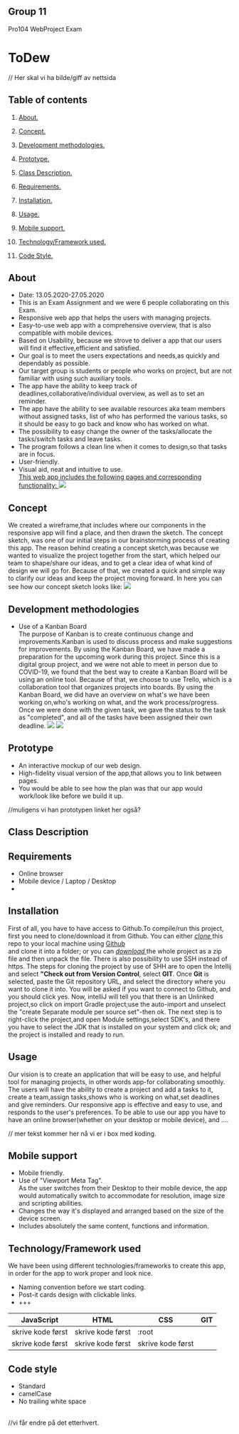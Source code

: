 ## Group 11 
Pro104 WebProject Exam

# ToDew
// Her skal vi ha bilde/giff av nettsida


## Table of contents
1. [About. ](#about)

2. [Concept. ](#concept)

3. [Development methodologies. ](#development)

4. [Prototype. ](#prototype)

5. [Class Description. ](#class)

6. [Requirements. ](#requirements)

7. [Installation. ](#install)

8. [Usage. ](#usage)

9. [Mobile support. ](#mobile)

10. [Technology/Framework used. ](#technology) 

11. [Code Style. ](#code)




<a name="about"></a>
## About

* Date: 13.05.2020-27.05.2020
* This is an Exam Assignment and we were 6 people collaborating on this Exam. 
* Responsive web app that helps the users with managing projects.
* Easy-to-use web app with a comprehensive overview, that is also compatible with mobile devices.
* Based on Usability, because we strove to deliver a app that our users will find it effective,efficient and satisfied.
* Our goal is to meet the users expectations and needs,as quickly and dependably as possible. 
* Our target group is students or people who works on project, but are not familiar with using such auxiliary tools.
* The app have the ability to keep track of deadlines,collaborative/individual overview, as well as to set an reminder.
* The app have the ability to see available resources aka team members without assigned tasks, list of who has performed the various tasks,
  so it should be easy to go back and know who has worked on what. 
* The possibility to easy change the owner of the tasks/allocate the tasks/switch tasks and leave tasks.
* The program follows a clean line when it comes to design,so that tasks are in focus. 
* User-friendly.
* Visual aid, neat and intuitive to use. <br/>
<ins> This web app includes the following pages and corresponding functionality: </ins>
![](images/Skisse.jpg)


<a name="concept"></a>
## Concept

We created a wireframe,that includes where our components in the responsive app will find a place, and then drawn the sketch.
The concept sketch, was one of our initial steps in our brainstorming process of creating this app.
The reason behind creating a concept sketch,was because we wanted to visualize the project together from the start,
which helped our team to shape/share our ideas, and to get a clear idea of what kind of design we will go for. 
Because of that, we created a quick and simple way to clarify our ideas and keep the project moving forward.
 In here you can see how our concept sketch looks like: 
 ![](images/conceptSc.gif)
 

<a name="development"></a>
## Development methodologies

* Use of a Kanban Board <br/>
The purpose of Kanban is to create continuous change and improvements.Kanban is used to discuss
process and make suggestions for improvements.
By using the Kanban Board, we have made a preparation for the upcoming work during this project. 
Since this is a digital group project, and we were not able to meet in person due to COVID-19, we found
that the best way to create a Kanban Board will be using an online tool. Because of that, we choose
to use Trello, which is a collaboration tool that organizes projects into boards.
By using the Kanban Board, we did have an overview on what's we have been working on,who's working on what,
and the work process/progress. Once we were done with the given task, we gave the status to the task as "completed", and 
all of the tasks have been assigned their own deadline.
![](images/kanbanBoard.png)
![](images/kanbanBoard2.png)


<a name="prototype"></a>
## Prototype

* An interactive mockup of our web design.
* High-fidelity visual version of the app,that allows you to link between pages.
* You would be able to see how the plan was that our app would work/look like before we build it up.
 
 //muligens vi han prototypen linket her også? 


<a name="class"></a>
## Class Description


<a name="requirements"></a>
## Requirements

* Online browser
* Mobile device / Laptop / Desktop
* 

<a name="install"></a>
## Installation
First of all, you have to have access to Github.To compile/run this project, first you need to clone/download it from Github.
You can either <ins>*clone* </ins> this repo to your local machine using [Github](https://github.com/Westerdals/pro104-eksamen-gruppe-11) <br/> and clone it into a folder;
or you can <ins>*download* </ins> the whole project as a zip file and then unpack the file.
There is also possibility to use SSH instead of https. 
The steps for cloning the project by use of SHH are to open the Intellij and select **"Check out from Version Control**, select **GIT**.
Once **Git** is selected, paste the Git repository URL, and select the directory where you want to clone it into.
You will be asked if you want to connect to Github, and you should click yes.
Now, intelliJ will tell you that there is an Unlinked project,so click on import Gradle project;use the auto-import and unselect the "create Separate module per source set"-then ok.
The next step is to right-click the project,and open Module settings,select SDK's, and there you have to select the JDK that is installed on your system and click ok; and the project is installed and ready to run.


<a name="usage"></a>
## Usage

Our vision is to create an application that will be easy to use, and helpful tool for managing projects, 
in other words app-for collaborating smoothly.
The users will have the ability to create a project and add a tasks to it, create a team,assign tasks,shows
who is working on what,set deadlines and give reminders.
Our responsive app is effective and easy to use, and responds to the user's preferences.
To be able to use our app you have to have an online browser(whether on your desktop or mobile device), and ....

// mer tekst kommer her nå vi er i box med koding.


<a name="mobile"></a>
## Mobile support

* Mobile friendly. <br/>
* Use of "Viewport Meta Tag". <br/>
As the user switches from their Desktop to their mobile device, the app would automatically 
switch to accommodate for resolution, image size and scripting abilities.
* Changes the way it's displayed and arranged based on the size of the device screen.
* Includes absolutely the same content, functions and information.


<a name="technology"></a>
## Technology/Framework used

We have been using different technologies/frameworks to create this app, in order for the app to work proper and look nice. 
* Naming convention before we start coding.
* Post-it cards design with clickable links.
* +++

| JavaScript  | HTML | CSS | GIT | 
| ------------- | ------------- | ------------- |------------- |
| skrive kode først| skrive kode først |  :root  |   |
| skrive kode først |skrive kode først  | skrive kode først | |


<a name="code"></a>
## Code style

* Standard
* camelCase
* No trailing white space
<br/>
//vi får endre på det etterhvert.












